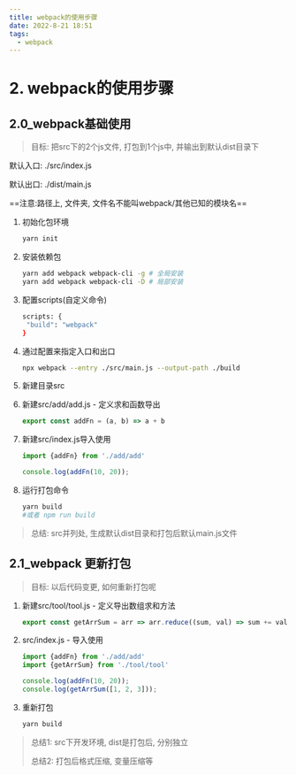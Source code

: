 ```yaml
---
title: webpack的使用步骤
date: 2022-8-21 18:51
tags:
  - webpack
---
```

# 2. webpack的使用步骤



## 2.0_webpack基础使用

> 目标: 把src下的2个js文件, 打包到1个js中, 并输出到默认dist目录下

默认入口: ./src/index.js

默认出口: ./dist/main.js

==注意:路径上, 文件夹, 文件名不能叫webpack/其他已知的模块名==

1. 初始化包环境

   ```bash
   yarn init
   ```

2. 安装依赖包

   ```bash
   yarn add webpack webpack-cli -g # 全局安装
   yarn add webpack webpack-cli -D # 局部安装
   ```

3. 配置scripts(自定义命令) 

   ```bash
   scripts: {
   	"build": "webpack"
   }
   ```

   

4. 通过配置来指定入口和出口 

   ```bash
   npx webpack --entry ./src/main.js --output-path ./build
   ```

5. 新建目录src

6. 新建src/add/add.js - 定义求和函数导出

   ```js
   export const addFn = (a, b) => a + b
   ```

7. 新建src/index.js导入使用

   ```js
   import {addFn} from './add/add'
   
   console.log(addFn(10, 20));
   ```

8. 运行打包命令

   ```bash
   yarn build
   #或者 npm run build
   ```

> 总结: src并列处, 生成默认dist目录和打包后默认main.js文件

## 2.1_webpack 更新打包

> 目标: 以后代码变更, 如何重新打包呢

1. 新建src/tool/tool.js - 定义导出数组求和方法

   ```js
   export const getArrSum = arr => arr.reduce((sum, val) => sum += val, 0)
   ```

2. src/index.js - 导入使用

   ```js
   import {addFn} from './add/add'
   import {getArrSum} from './tool/tool'
   
   console.log(addFn(10, 20));
   console.log(getArrSum([1, 2, 3]));
   ```

3. 重新打包

   ```bash
   yarn build
   ```

> 总结1: src下开发环境, dist是打包后, 分别独立
>
> 总结2: 打包后格式压缩, 变量压缩等
